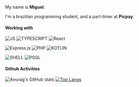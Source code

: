 My name is <strong>Miguel</strong>.

I'm a brazilian programming student, and a part-timer at <strong>Picpay</strong>.

#### Working with

![JS](https://img.shields.io/badge/JavaScript-F7DF1E?style=for-the-badge&logo=javascript&logoColor=black)
![TYPESCRIPT](https://img.shields.io/badge/TypeScript-007ACC?style=for-the-badge&logo=typescript&logoColor=white)
![React](https://img.shields.io/badge/react-%2320232a.svg?style=for-the-badge&logo=react&logoColor=%2361DAFB)

![Express.js](https://img.shields.io/badge/express.js-%23404d59.svg?style=for-the-badge&logo=express&logoColor=%2361DAFB)
![PHP](https://img.shields.io/badge/php-%23777BB4.svg?style=for-the-badge&logo=php&logoColor=white)
![KOTLIN](https://img.shields.io/badge/Kotlin-0095D5?&style=for-the-badge&logo=kotlin&logoColor=white)

![SHELL](https://img.shields.io/badge/Shell_Script-121011?style=for-the-badge&logo=gnu-bash&logoColor=white)
![PSQL](https://img.shields.io/badge/PostgreSQL-316192?style=for-the-badge&logo=postgresql&logoColor=white)


#### Github Activities

![Anurag's GitHub stats](https://github-readme-stats.vercel.app/api?username=migueleros&show_icons=true&theme=highcontrast)
[![Top Langs](https://github-readme-stats.vercel.app/api/top-langs/?username=migueleros&layout=compact&theme=highcontrast)](https://github.com/anuraghazra/github-readme-stats)
